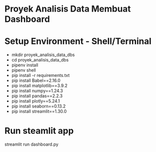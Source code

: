 # Proyek Analisis Data Membuat Dashboard

# Setup Environment - Shell/Terminal
- mkdir proyek_analisis_data_dbs
- cd proyek_analisis_data_dbs
- pipenv install
- pipenv shell
- pip install -r requirements.txt
- pip install Babel==2.16.0
- pip install matplotlib==3.9.2
- pip install numpy==1.24.3
- pip install pandas==2.2.3
- pip install plotly==5.24.1
- pip install seaborn==0.13.2
- pip install streamlit==1.30.0


# Run steamlit app
streamlit run dashboard.py
